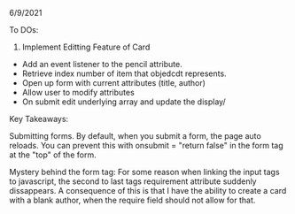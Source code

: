 6/9/2021

To DOs:
1. Implement Editting Feature of Card
- Add an event listener to the pencil attribute.
- Retrieve index number of item that objedcdt represents.
- Open up form with current attributes (title, author)
- Allow user to modify attributes
- On submit edit underlying array and update the display/

Key Takeaways:

Submitting forms. By default, when you submit a form, the page auto reloads. You can prevent this with onsubmit = "return false" in the form tag at the "top" of the form.

Mystery behind the form tag:
For some reason when linking the input tags to javascript, the second to last tags requirement attribute suddenly dissappears. A consequence of this is that I have the ability to create a card with a blank author, when the require field should not allow for that.